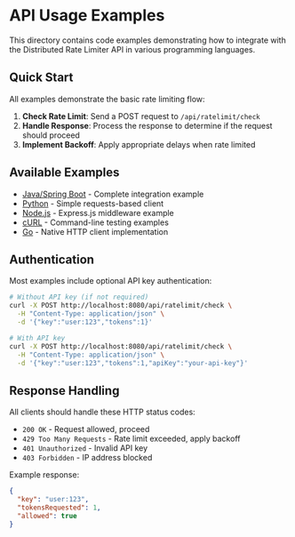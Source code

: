 # API Usage Examples

This directory contains code examples demonstrating how to integrate with the Distributed Rate Limiter API in various programming languages.

## Quick Start

All examples demonstrate the basic rate limiting flow:

1. **Check Rate Limit**: Send a POST request to `/api/ratelimit/check`
2. **Handle Response**: Process the response to determine if the request should proceed
3. **Implement Backoff**: Apply appropriate delays when rate limited

## Available Examples

- [Java/Spring Boot](./java-client.md) - Complete integration example
- [Python](./python-client.md) - Simple requests-based client
- [Node.js](./nodejs-client.md) - Express.js middleware example
- [cURL](./curl-examples.md) - Command-line testing examples
- [Go](./go-client.md) - Native HTTP client implementation

## Authentication

Most examples include optional API key authentication:

```bash
# Without API key (if not required)
curl -X POST http://localhost:8080/api/ratelimit/check \
  -H "Content-Type: application/json" \
  -d '{"key":"user:123","tokens":1}'

# With API key
curl -X POST http://localhost:8080/api/ratelimit/check \
  -H "Content-Type: application/json" \
  -d '{"key":"user:123","tokens":1,"apiKey":"your-api-key"}'
```

## Response Handling

All clients should handle these HTTP status codes:

- `200 OK` - Request allowed, proceed
- `429 Too Many Requests` - Rate limit exceeded, apply backoff
- `401 Unauthorized` - Invalid API key
- `403 Forbidden` - IP address blocked

Example response:
```json
{
  "key": "user:123",
  "tokensRequested": 1,
  "allowed": true
}
```